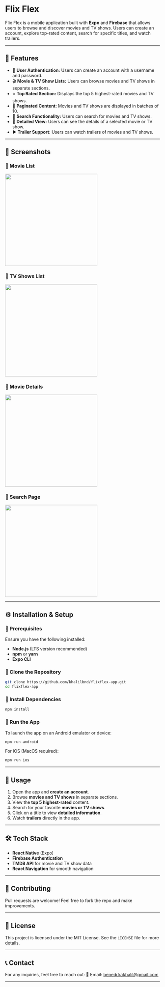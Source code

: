 # Flix Flex

Flix Flex is a mobile application built with **Expo** and **Firebase** that allows users to browse and discover movies and TV shows. Users can create an account, explore top-rated content, search for specific titles, and watch trailers.

---

## 📌 Features

- 📌 **User Authentication:** Users can create an account with a username and password.
- 🎬 **Movie & TV Show Lists:** Users can browse movies and TV shows in separate sections.
- ⭐ **Top Rated Section:** Displays the top 5 highest-rated movies and TV shows.
- 📜 **Paginated Content:** Movies and TV shows are displayed in batches of 10.
- 🔎 **Search Functionality:** Users can search for movies and TV shows.
- 📄 **Detailed View:** Users can see the details of a selected movie or TV show.
- ▶ **Trailer Support:** Users can watch trailers of movies and TV shows.

---

## 📸 Screenshots

### 🔹 Movie List
<img src="https://github.com/user-attachments/assets/148065ba-09bd-4a4a-bee1-e6fcdb66d685" width="300"/>

### 🔹 TV Shows List
<img src="https://github.com/user-attachments/assets/68926743-d5aa-44f2-a2a8-2170f71aeeeb" width="300"/>

### 🔹 Movie Details
<img src="https://github.com/user-attachments/assets/12d47f51-72f0-42ff-8e40-048bd1d05c35" width="300"/>

### 🔹 Search Page
<img src="https://github.com/user-attachments/assets/ee3dced6-fed4-4c7f-af5f-7222e43a66da" width="300"/>


---

## ⚙ Installation & Setup

### 🔹 Prerequisites
Ensure you have the following installed:
- **Node.js** (LTS version recommended)
- **npm** or **yarn**
- **Expo CLI**

### 🔹 Clone the Repository
```sh
git clone https://github.com/khalilbnd/flixflex-app.git
cd flixflex-app
```

### 🔹 Install Dependencies
```sh
npm install
```

### 🔹 Run the App
To launch the app on an Android emulator or device:
```sh
npm run android
```
For iOS (MacOS required):
```sh
npm run ios
```

---

## 🚀 Usage
1. Open the app and **create an account**.
2. Browse **movies and TV shows** in separate sections.
3. View the **top 5 highest-rated** content.
4. Search for your favorite **movies or TV shows**.
5. Click on a title to view **detailed information**.
6. Watch **trailers** directly in the app.

---

## 🛠 Tech Stack
- **React Native** (Expo)
- **Firebase Authentication**
- **TMDB API** for movie and TV show data
- **React Navigation** for smooth navigation

---

## 📌 Contributing
Pull requests are welcome! Feel free to fork the repo and make improvements.

---

## 📄 License
This project is licensed under the MIT License. See the `LICENSE` file for more details.

---

## 📞 Contact
For any inquiries, feel free to reach out:
📧 Email: [beneddrakhalil@gmail.com](mailto:beneddrakhalil@gmail.com)

---

